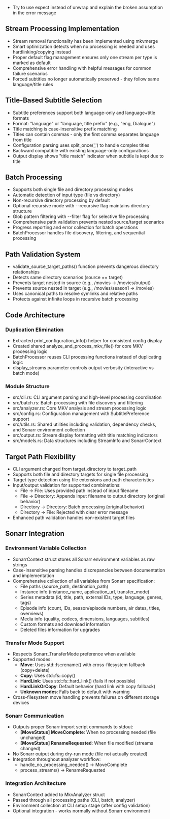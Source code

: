 - Try to use expect instead of unwrap and explain the broken assumption in the error message

## Stream Processing Implementation

- Stream removal functionality has been implemented using mkvmerge
- Smart optimization detects when no processing is needed and uses hardlinking/copying instead
- Proper default flag management ensures only one stream per type is marked as default
- Comprehensive error handling with helpful messages for common failure scenarios
- Forced subtitles no longer automatically preserved - they follow same language/title rules

## Title-Based Subtitle Selection

- Subtitle preferences support both language-only and language+title formats
- Format: "language" or "language, title prefix" (e.g., "eng, Dialogue")
- Title matching is case-insensitive prefix matching
- Titles can contain commas - only the first comma separates language from title
- Configuration parsing uses split_once(',') to handle complex titles
- Backward compatible with existing language-only configurations
- Output display shows "title match" indicator when subtitle is kept due to title

## Batch Processing

- Supports both single file and directory processing modes
- Automatic detection of input type (file vs directory)
- Non-recursive directory processing by default
- Optional recursive mode with --recursive flag maintains directory structure
- Glob pattern filtering with --filter flag for selective file processing
- Comprehensive path validation prevents nested source/target scenarios
- Progress reporting and error collection for batch operations
- BatchProcessor handles file discovery, filtering, and sequential processing

## Path Validation System

- validate_source_target_paths() function prevents dangerous directory relationships
- Detects same directory scenarios (source == target)
- Prevents target nested in source (e.g., /movies → /movies/output)
- Prevents source nested in target (e.g., /movies/season1 → /movies)
- Uses canonical paths to resolve symlinks and relative paths
- Protects against infinite loops in recursive batch processing

## Code Architecture

### Duplication Elimination
- Extracted print_configuration_info() helper for consistent config display
- Created shared analyze_and_process_mkv_file() for core MKV processing logic
- BatchProcessor reuses CLI processing functions instead of duplicating logic
- display_streams parameter controls output verbosity (interactive vs batch mode)

### Module Structure
- src/cli.rs: CLI argument parsing and high-level processing coordination
- src/batch.rs: Batch processing with file discovery and filtering
- src/analyzer.rs: Core MKV analysis and stream processing logic
- src/config.rs: Configuration management with SubtitlePreference support
- src/utils.rs: Shared utilities including validation, dependency checks, and Sonarr environment collection
- src/output.rs: Stream display formatting with title matching indicators
- src/models.rs: Data structures including StreamInfo and SonarrContext

## Target Path Flexibility

- CLI argument changed from target_directory to target_path
- Supports both file and directory targets for single file processing
- Target type detection using file extensions and path characteristics
- Input/output validation for supported combinations:
  - File → File: Uses provided path instead of input filename
  - File → Directory: Appends input filename to output directory (original behavior)
  - Directory → Directory: Batch processing (original behavior)
  - Directory → File: Rejected with clear error message
- Enhanced path validation handles non-existent target files

## Sonarr Integration

### Environment Variable Collection
- SonarrContext struct stores all Sonarr environment variables as raw strings
- Case-insensitive parsing handles discrepancies between documentation and implementation
- Comprehensive collection of all variables from Sonarr specification:
  - File paths (source_path, destination_path)
  - Instance info (instance_name, application_url, transfer_mode)
  - Series metadata (id, title, path, external IDs, type, language, genres, tags)
  - Episode info (count, IDs, season/episode numbers, air dates, titles, overviews)
  - Media info (quality, codecs, dimensions, languages, subtitles)
  - Custom formats and download information
  - Deleted files information for upgrades

### Transfer Mode Support
- Respects Sonarr_TransferMode preference when available
- Supported modes:
  - **Move**: Uses std::fs::rename() with cross-filesystem fallback (copy+delete)
  - **Copy**: Uses std::fs::copy()
  - **HardLink**: Uses std::fs::hard_link() (fails if not possible)
  - **HardLinkOrCopy**: Default behavior (hard link with copy fallback)
  - **Unknown modes**: Falls back to default with warning
- Cross-filesystem move handling prevents failures on different storage devices

### Sonarr Communication
- Outputs proper Sonarr import script commands to stdout:
  - **[MoveStatus] MoveComplete**: When no processing needed (file unchanged)
  - **[MoveStatus] RenameRequested**: When file modified (streams changed)
- No Sonarr output during dry-run mode (file not actually created)
- Integration throughout analyzer workflow:
  - handle_no_processing_needed() → MoveComplete
  - process_streams() → RenameRequested

### Integration Architecture
- SonarrContext added to MkvAnalyzer struct
- Passed through all processing paths (CLI, batch, analyzer)
- Environment collection at CLI setup stage (after config validation)
- Optional integration - works normally without Sonarr environment
